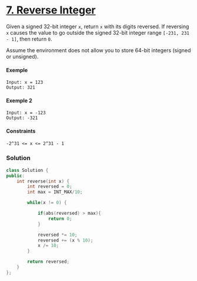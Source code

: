 # [7. Reverse Integer](https://leetcode.com/problems/reverse-integer/)

Given a signed 32-bit integer `x`, return `x` with its digits reversed. If reversing `x` causes the value to go outside the signed 32-bit integer range `[-231, 231 - 1]`, then return `0`.

Assume the environment does not allow you to store 64-bit integers (signed or unsigned).

#### Exemple

```
Input: x = 123
Output: 321
```

#### Exemple 2

```
Input: x = -123
Output: -321
```

#### Constraints

```
-2^31 <= x <= 2^31 - 1
```

### Solution

```cpp
class Solution {
public:
    int reverse(int x) {
        int reversed = 0;
        int max = INT_MAX/10;

        while(x != 0) {

            if(abs(reversed) > max){
                return 0;
            }

            reversed *= 10;
            reversed += (x % 10);
            x /= 10;
        }

        return reversed;
    }
};
```
